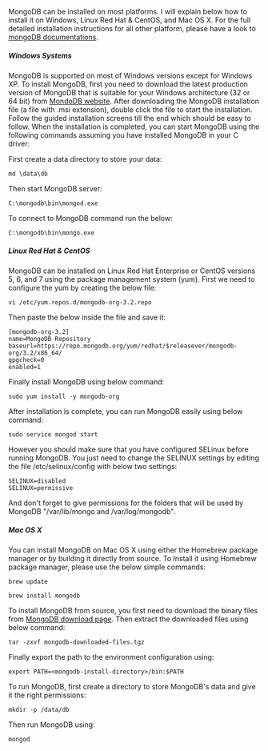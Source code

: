 MongoDB can be installed on most platforms. I will explain below how to install it on Windows, Linux Red Hat & CentOS, and Mac OS X. For the full detailed installation instructions for all other platform, please have a look to [mongoDB documentations](https://docs.mongodb.org/manual/).  

##### Windows Systems

MongoDB is supported on most of Windows versions except for Windows XP. To install MongoDB, first you need to download the latest production version of MongoDB that is suitable for your Windows architecture (32 or 64 bit) from [MondoDB website](https://www.mongodb.org/downloads?_ga=1.147842807.1782745976.1443197794#production). 
After downloading the MongoDB installation file (a file with .msi extension), double click the file to start the installation. Follow the guided installation screens till the end which should be easy to follow. 
When the installation is completed, you can start MongoDB using the following commands assuming you have installed MongoDB in your C driver:

First create a data directory to store your data:

````
md \data\db
````

Then start MongoDB server:

````
C:\mongodb\bin\mongod.exe
````

To connect to MongoDB command run the below:

````
C:\mongodb\bin\mongo.exe
````

##### Linux Red Hat & CentOS 

MongoDB can be installed on Linux Red Hat Enterprise or CentOS versions 5, 6, and 7 using the package management system (yum). First we need to configure the yum by creating the below file:

````
vi /etc/yum.repos.d/mongodb-org-3.2.repo
````

Then paste the below inside the file and save it:

````
[mongodb-org-3.2]
name=MongoDB Repository
baseurl=https://repo.mongodb.org/yum/redhat/$releasever/mongodb-org/3.2/x86_64/
gpgcheck=0
enabled=1
````

Finally install MongoDB using below command:

````
sudo yum install -y mongodb-org
````


After installation is complete, you can run MongoDB easily using below command:

````
sudo service mongod start
````

However you should make sure that you have configured SELinux before running MongoDB. You just need to change the SELINUX settings by editing the file /etc/selinux/config with below two settings:

````
SELINUX=disabled
SELINUX=permissive
````

And don't forget to give permissions for the folders that will be used by MongoDB "/var/lib/mongo and /var/log/mongodb".

##### Mac OS X

You can install MongoDB on Mac OS X using either the Homebrew package manager or by building it directly from source. To Install it using Homebrew package manager, please use the below simple commands:


````
brew update
````

````
brew install mongodb
````

To install MongoDB from source, you first need to download the binary files from [MongoDB download page](https://www.mongodb.org/downloads). Then extract the downloaded files using below command:

````
tar -zxvf mongodb-downloaded-files.tgz
````

Finally export the path to the environment configuration using:

````
export PATH=<mongodb-install-directory>/bin:$PATH
````


To run MongoDB, first create a directory to store MongoDB's data and give it the right permissions:

````
mkdir -p /data/db
````

Then run MongoDB using:

````
mongod
````




